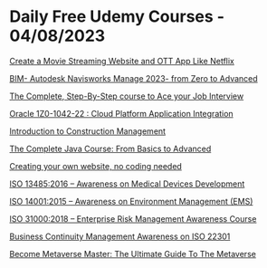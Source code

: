 # Daily Free Udemy Courses - 04/08/2023

[Create a Movie Streaming Website and OTT App Like Netflix](https://www.udemy.com/course/movie-streaming-website-and-ott-app-like-netflix/?couponCode=14D8BDF5AF1075AFD1F4)
[BIM- Autodesk Navisworks Manage 2023- from Zero to Advanced](https://www.udemy.com/course/bim-autodesk-navisworks-manage-2023-from-zero-to-advanced/?couponCode=058BDE79A9792026BB64)
[The Complete, Step-By-Step course to Ace your Job Interview](https://www.udemy.com/course/interview-hero/?couponCode=SUMMERTIMEFREE)
[Oracle 1Z0-1042-22 : Cloud Platform Application Integration](https://www.udemy.com/course/oracle-1z0-1042-22-cloud-platform-application-integration-oic/?couponCode=212EDE17BC2999D09487)
[Introduction to Construction Management](https://www.udemy.com/course/introduction-to-construction-management/?couponCode=4045032A91107289C9E4)
[The Complete Java Course: From Basics to Advanced](https://www.udemy.com/course/the-complete-java-course-from-basics-to-advanced/?couponCode=9582B00B9596D582B9A2)
[Creating your own website, no coding needed](https://www.udemy.com/course/creating-your-own-website-no-coding-needed/?couponCode=7A772C426C81F678EC2F)
[ISO 13485:2016 – Awareness on Medical Devices Development](https://www.udemy.com/course/iso-134852016-awareness-on-medical-devices-development/?couponCode=EXTRAFREE)
[ISO 14001:2015 – Awareness on Environment Management (EMS)](https://www.udemy.com/course/iso-140012015-awareness-on-environment-management-ems/?couponCode=EXTRAFREE)
[ISO 31000:2018 – Enterprise Risk Management Awareness Course](https://www.udemy.com/course/iso-31000-risk-management-awareness-course/?couponCode=EXTRAFREE)
[Business Continuity Management Awareness on ISO 22301](https://www.udemy.com/course/iso-22301-business-continuity-management-awareness-course/?couponCode=EXTRAFREE)
[Become Metaverse Master: The Ultimate Guide To The Metaverse](https://www.udemy.com/course/the-ultimate-guide-to-the-metaverse/?couponCode=METAVERSE-FREE-AUG)
